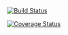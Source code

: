 [![Build Status](https://travis-ci.org/jastudillo1/cs107test.svg?branch=master)](https://travis-ci.org/jastudillo1/cs107test.svg?branch=master)

[![Coverage Status](https://codecov.io/gh/jastudillo1/cs107test/branch/master/graph/badge.svg?token=NBZWVNU3VT)](https://codecov.io/gh/jastudillo1/cs107test/branch/master/graph/badge.svg?token=NBZWVNU3VT)
